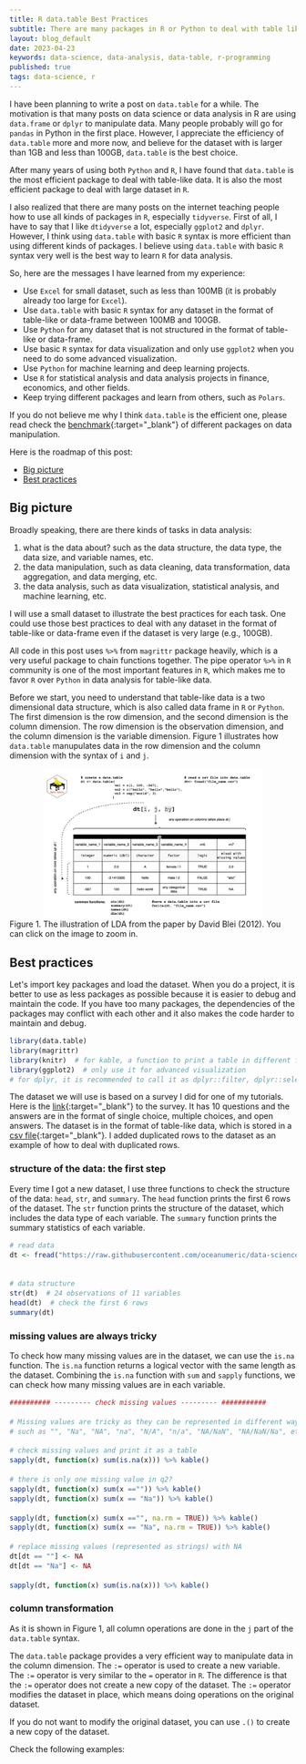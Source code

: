 ```yaml
---
title: R data.table Best Practices
subtitle: There are many packages in R or Python to deal with table like data (or so called data frame), but data.table is probably the most efficient one. Here are some best practices to use data.table.
layout: blog_default
date: 2023-04-23
keywords: data-science, data-analysis, data-table, r-programming
published: true
tags: data-science, r 
---
```


I have been planning to write a post on `data.table` for a while. The motivation is that
many posts on data science or data analysis in R are using `data.frame` or `dplyr` to
manipulate data. Many people probably will go for `pandas` in Python in the first place.
However, I appreciate the efficiency of `data.table` more and more now, and believe for the dataset with is larger than 1GB and less than 100GB, `data.table` is the best choice.

After many years of using both `Python` and `R`, I have found that `data.table` is the most efficient package to deal with table-like data. It is also the most efficient package to deal with large dataset in `R`. 

I also realized that there are many posts on the internet teaching people how to use all
kinds of packages in `R`, especially `tidyverse`. First of all, I have to say
that I like `dtidyverse` a lot, especially `ggplot2` and `dplyr`. However, I think
using `data.table` with basic `R` syntax is more efficient than using different kinds 
of packages. I believe using `data.table` with basic `R` syntax very well is the best
way to learn `R` for data analysis.


So, here are the messages I have learned from my experience:


- Use `Excel` for small dataset, such as less than 100MB (it is probably already too large for `Excel`).
- Use `data.table` with basic `R` syntax for any dataset in the format of table-like or data-frame between 100MB and 100GB.
- Use `Python` for any dataset that is not structured in the format of table-like or data-frame.
- Use basic `R` syntax for data visualization and only use `ggplot2` when you need to do some advanced visualization. 
- Use `Python` for machine learning and deep learning projects.
- Use `R` for statistical analysis and data analysis projects in finance, economics, and other fields.
- Keep trying different packages and learn from others, such as `Polars`.

If you do not believe me why I think `data.table` is the efficient one, please read check the [benchmark](https://duckdblabs.github.io/db-benchmark/){:target="_blank"} of different packages on data manipulation.

Here is the roadmap of this post:

- [Big picture](#big-picture)
- [Best practices](#best-practices)


## Big picture

Broadly speaking, there are there kinds of tasks in data analysis:

1. what is the data about? such as the data structure, the data type, the data size, and variable names, etc.
2. the data manipulation, such as data cleaning, data transformation, data aggregation, and data merging, etc.
3. the data analysis, such as data visualization, statistical analysis, and machine learning, etc.

I will use a small dataset to illustrate the best practices for each task. One could use those best practices to deal with any dataset in the format of table-like or data-frame
even if the dataset is very large (e.g., 100GB).

All code in this post uses `%>%` from `magrittr` package heavily, which is a very useful package to chain functions together. The pipe operator `%>%` in `R` community is one of the most important features in `R`, which makes me to favor `R` over `Python` in data analysis for table-like data.

Before we start, you need to understand that table-like data is a two dimensional data structure, which is also called data frame in `R` or `Python`. The first dimension is the row dimension, and the second dimension is the column dimension. The row dimension is the observation dimension, and the column dimension is the variable dimension. Figure 
1 illustrates how `data.table` manupulates data in the row dimension and the column dimension with the syntax of `i` and `j`.

<div class='figure'>
    <img src="/images/blog/R-data-table-illustration.png"
         alt="fp7 totalcost hist1" class="zoom-img"
         style="width: 76%; display: block; margin: 0 auto;"/>
    <div class='caption'>
        <span class='caption-label'>Figure 1.</span> The illustration of LDA from the paper by David Blei (2012). You can click on the image to zoom in.
    </div>
</div>

## Best practices

Let's import key packages and load the dataset. When you do a project, it is better 
to use as less packages as possible because it is easier to debug and maintain the code.
If you have too many packages, the dependencies of the packages may conflict with each other and it also makes the code harder to maintain and debug.

```R
library(data.table)
library(magrittr)
library(knitr)  # for kable, a function to print a table in different formats
library(ggplot2)  # only use it for advanced visualization
# for dplyr, it is recommended to call it as dplyr::filter, dplyr::select, etc.
```

The dataset we will use is based on a survey I did for one of my tutorials. Here is
the [link](https://docs.google.com/forms/d/1VoDT0dknxvx1T_RDILHOYvLH226ZCFMhkUuRtJvyT60/edit){:target="_blank"} to the survey.
It has 10 questions and the answers are in the format of single choice, multiple 
choices, and open answers. The dataset is in the format of table-like data, which is
stored in a [csv file](https://raw.githubusercontent.com/oceanumeric/data-science-go-small/main/Lecture01/survey_responses.csv){:target="_blank"}. I added duplicated rows to the dataset as an example of how to deal with duplicated rows.


### structure of the data: the first step 

Every time I got a new dataset, I use three functions to check the structure of the data: `head`, `str`, and `summary`. The `head` function prints the first 6 rows of the dataset. The `str` function prints the structure of the dataset, which includes the data type of each variable. The `summary` function prints the summary statistics of each variable. 

```R
# read data
dt <- fread("https://raw.githubusercontent.com/oceanumeric/data-science-go-small/main/Lecture01/survey_responses.csv")


# data structure
str(dt)  # 24 observations of 11 variables
head(dt)  # check the first 6 rows
summary(dt)
```

### missing values are always tricky

To check how many missing values are in the dataset, we can use the `is.na` function. The `is.na` function returns a logical vector with the same length as the dataset. Combining the `is.na` function with `sum` and `sapply` functions, we can check how many missing values are in each variable. 

```R
########## --------- check missing values --------- ###########

# Missing values are tricky as they can be represented in different ways
# such as "", "Na", "NA", "na", "N/A", "n/a", "NA/NaN", "NA/NaN/Na", etc.

# check missing values and print it as a table
sapply(dt, function(x) sum(is.na(x))) %>% kable()

# there is only one missing value in q2?
sapply(dt, function(x) sum(x =="")) %>% kable()
sapply(dt, function(x) sum(x == "Na")) %>% kable()

sapply(dt, function(x) sum(x =="", na.rm = TRUE)) %>% kable()
sapply(dt, function(x) sum(x == "Na", na.rm = TRUE)) %>% kable()

# replace missing values (represented as strings) with NA
dt[dt == ""] <- NA
dt[dt == "Na"] <- NA

sapply(dt, function(x) sum(is.na(x))) %>% kable()
```

### column transformation

As it is shown in Figure 1, all column operations are done in the `j` part of the `data.table` syntax.

The `data.table` package provides a very efficient way to manipulate data in the column dimension. The `:=` operator is used to create a new variable. The `:=` operator is very similar to the `=` operator in `R`. The difference is that the `:=` operator does not create a new copy of the dataset. The `:=` operator modifies the dataset in place, which means doing operations on the original dataset. 

If you do not want to modify the original dataset, you can use `.()` to create a new copy of the dataset. 

Check the following examples:

